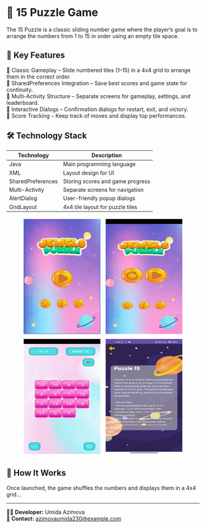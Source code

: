 # 🧩 15 Puzzle Game

The 15 Puzzle is a classic sliding number game where the player’s goal is to arrange the numbers from 1 to 15 in order using an empty tile space.



## 📌 Key Features

🔢 Classic Gameplay – Slide numbered tiles (1–15) in a 4x4 grid to arrange them in the correct order.  
💾 SharedPreferences Integration – Save best scores and game state for continuity.  
🔄 Multi-Activity Structure – Separate screens for gameplay, settings, and leaderboard.  
💬 Interactive Dialogs – Confirmation dialogs for restart, exit, and victory.  
🎯 Score Tracking – Keep track of moves and display top performances.

## 🛠 Technology Stack

| Technology         | Description                        |
|--------------------|------------------------------------|
| Java               | Main programming language          |
| XML                | Layout design for UI               |
| SharedPreferences  | Storing scores and game progress   |
| Multi-Activity     | Separate screens for navigation    |
| AlertDialog        | User-friendly popup dialogs        |
| GridLayout         | 4x4 tile layout for puzzle tiles   |



<p align="center">
  <img src="app/src/main/java/com/example/puzzle_15_game/image/img1.jpg" width="200" height="300" style="margin: 5px;" />
  <img src="app/src/main/java/com/example/puzzle_15_game/image/img2.jpg" width="200" height="300" style="margin: 5px;" />
  <img src="app/src/main/java/com/example/puzzle_15_game/image/img3.jpg" width="200" height="300" style="margin: 5px;" />
  <img src="app/src/main/java/com/example/puzzle_15_game/image/img4.jpg" width="200" height="300" style="margin: 5px;" />
</p>

## 🚀 How It Works

Once launched, the game shuffles the numbers and displays them in a 4x4 grid...

---

👩‍💻 **Developer:** Umida Azimova  
📧 **Contact:** azimovaumida230@example.com




